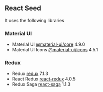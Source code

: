 ## React Seed

It uses the following libraries

### Material UI

-   Material UI [@material-ui/core](https://material-ui.com/) 4.9.0
-   Material UI Icons [@material-ui/icons](https://material-ui.com/) 4.5.1

### Redux

-   Redux [redux](https://redux.js.org/) 7.1.3
-   React Redux [react-redux](https://redux.js.org/) 4.0.5
-   Redux Saga [react-saga](https://redux-saga.js.org/) 1.1.3

